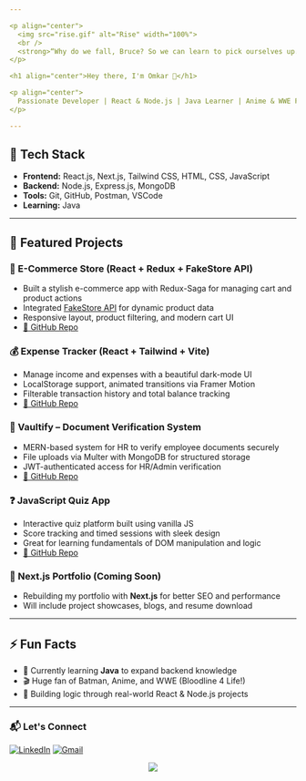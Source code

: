```yaml
---

<p align="center">
  <img src="rise.gif" alt="Rise" width="100%">
  <br />
  <strong>“Why do we fall, Bruce? So we can learn to pick ourselves up.”</strong>
</p>

<h1 align="center">Hey there, I'm Omkar 👋</h1>

<p align="center">
  Passionate Developer | React & Node.js | Java Learner | Anime & WWE Fan
</p>

---
```


## 🚀 Tech Stack

- **Frontend:** React.js, Next.js, Tailwind CSS, HTML, CSS, JavaScript
- **Backend:** Node.js, Express.js, MongoDB
- **Tools:** Git, GitHub, Postman, VSCode
- **Learning:** Java

---

## 💼 Featured Projects

### 🛒 E-Commerce Store (React + Redux + FakeStore API)
- Built a stylish e-commerce app with Redux-Saga for managing cart and product actions
- Integrated [FakeStore API](https://fakestoreapi.com/) for dynamic product data
- Responsive layout, product filtering, and modern cart UI
- [🔗 GitHub Repo](https://github.com/Omixo/e-commerce)

### 💰 Expense Tracker (React + Tailwind + Vite)
- Manage income and expenses with a beautiful dark-mode UI
- LocalStorage support, animated transitions via Framer Motion
- Filterable transaction history and total balance tracking
- [🔗 GitHub Repo](https://github.com/Omixo/expense-tracker)

### 🔐 Vaultify – Document Verification System
- MERN-based system for HR to verify employee documents securely
- File uploads via Multer with MongoDB for structured storage
- JWT-authenticated access for HR/Admin verification
- [🔗 GitHub Repo](https://github.com/Omixo/vaultify)

### ❓ JavaScript Quiz App
- Interactive quiz platform built using vanilla JS
- Score tracking and timed sessions with sleek design
- Great for learning fundamentals of DOM manipulation and logic
- [🔗 GitHub Repo](https://github.com/Omixo/Js-Quiz-App)

### 📱 Next.js Portfolio (Coming Soon)
- Rebuilding my portfolio with **Next.js** for better SEO and performance
- Will include project showcases, blogs, and resume download

---

## ⚡ Fun Facts

- 🔄 Currently learning **Java** to expand backend knowledge
- 🎬 Huge fan of Batman, Anime, and WWE (Bloodline 4 Life!)
- 🧠 Building logic through real-world React & Node.js projects

---
### 📬 Let's Connect

[![LinkedIn](https://img.shields.io/badge/-Omkar%20Swami-blue?logo=linkedin&style=flat-square)](https://linkedin.com/in/your-link)
[![Gmail](https://img.shields.io/badge/alluomi55@gmail.com-c14438?style=flat-square&logo=Gmail&logoColor=white)](alluomi55@gmail.com)

<p align="center">
  <img src="https://capsule-render.vercel.app/api?type=waving&color=gradient&height=150&section=footer"/>
</p>
